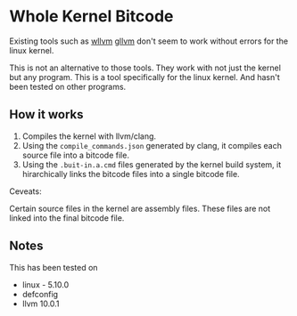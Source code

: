 # Whole Kernel Bitcode

Existing tools such as [wllvm](https://github.com/travitch/whole-program-llvm)
[gllvm](https://github.com/SRI-CSL/gllvm) don't seem to work without errors for
the linux kernel.

This is not an alternative to those tools. They work with not just the kernel
but any program. This is a tool specifically for the linux kernel. And hasn't
been tested on other programs.

## How it works

1. Compiles the kernel with llvm/clang.
2. Using the `compile_commands.json` generated by clang, it compiles each source
   file into a bitcode file.
3. Using the `.buit-in.a.cmd` files generated by the kernel build system, it
   hirarchically links the bitcode files into a single bitcode file.

Ceveats:

Certain source files in the kernel are assembly files. These files are not
linked into the final bitcode file.

## Notes

This has been tested on

- linux - 5.10.0
- defconfig
- llvm 10.0.1
